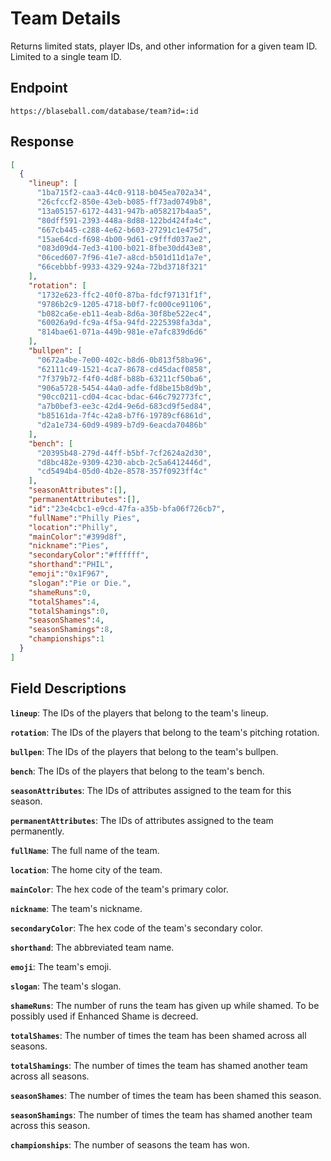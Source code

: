 # Team Details

Returns limited stats, player IDs, and other information for a given team ID. Limited to a single team ID.

## Endpoint

`https://blaseball.com/database/team?id=:id`

## Response

```json
[
  {
    "lineup": [
      "1ba715f2-caa3-44c0-9118-b045ea702a34",
      "26cfccf2-850e-43eb-b085-ff73ad0749b8",
      "13a05157-6172-4431-947b-a058217b4aa5",
      "80dff591-2393-448a-8d88-122bd424fa4c",
      "667cb445-c288-4e62-b603-27291c1e475d",
      "15ae64cd-f698-4b00-9d61-c9fffd037ae2",
      "083d09d4-7ed3-4100-b021-8fbe30dd43e8",
      "06ced607-7f96-41e7-a8cd-b501d11d1a7e",
      "66cebbbf-9933-4329-924a-72bd3718f321"
    ],
    "rotation": [
      "1732e623-ffc2-40f0-87ba-fdcf97131f1f",
      "9786b2c9-1205-4718-b0f7-fc000ce91106",
      "b082ca6e-eb11-4eab-8d6a-30f8be522ec4",
      "60026a9d-fc9a-4f5a-94fd-2225398fa3da",
      "814bae61-071a-449b-981e-e7afc839d6d6"
    ],
    "bullpen": [
      "0672a4be-7e00-402c-b8d6-0b813f58ba96",
      "62111c49-1521-4ca7-8678-cd45dacf0858",
      "7f379b72-f4f0-4d8f-b88b-63211cf50ba6",
      "906a5728-5454-44a0-adfe-fd8be15b8d9b",
      "90cc0211-cd04-4cac-bdac-646c792773fc",
      "a7b0bef3-ee3c-42d4-9e6d-683cd9f5ed84",
      "b85161da-7f4c-42a8-b7f6-19789cf6861d",
      "d2a1e734-60d9-4989-b7d9-6eacda70486b"
    ],
    "bench": [
      "20395b48-279d-44ff-b5bf-7cf2624a2d30",
      "d8bc482e-9309-4230-abcb-2c5a6412446d",
      "cd5494b4-05d0-4b2e-8578-357f0923ff4c"
    ],
    "seasonAttributes":[],
    "permanentAttributes":[],
    "id":"23e4cbc1-e9cd-47fa-a35b-bfa06f726cb7",
    "fullName":"Philly Pies",
    "location":"Philly",
    "mainColor":"#399d8f",
    "nickname":"Pies",
    "secondaryColor":"#ffffff",
    "shorthand":"PHIL",
    "emoji":"0x1F967",
    "slogan":"Pie or Die.",
    "shameRuns":0,
    "totalShames":4,
    "totalShamings":0,
    "seasonShames":4,
    "seasonShamings":8,
    "championships":1
  }
]
```

## Field Descriptions

**`lineup`**: The IDs of the players that belong to the team's lineup.

**`rotation`**: The IDs of the players that belong to the team's pitching rotation.

**`bullpen`**: The IDs of the players that belong to the team's bullpen.

**`bench`**: The IDs of the players that belong to the team's bench.

**`seasonAttributes`**: The IDs of attributes assigned to the team for this season.

**`permanentAttributes`**: The IDs of attributes assigned to the team permanently.

**`fullName`**: The full name of the team.

**`location`**: The home city of the team.

**`mainColor`**: The hex code of the team's primary color.

**`nickname`**: The team's nickname.

**`secondaryColor`**: The hex code of the team's secondary color.

**`shorthand`**: The abbreviated team name.

**`emoji`**: The team's emoji.

**`slogan`**: The team's slogan.

**`shameRuns`**: The number of runs the team has given up while shamed. To be possibly used if Enhanced Shame is decreed.

**`totalShames`**: The number of times the team has been shamed across all seasons.

**`totalShamings`**: The number of times the team has shamed another team across all seasons.

**`seasonShames`**: The number of times the team has been shamed this season.

**`seasonShamings`**: The number of times the team has shamed another team across this season.

**`championships`**: The number of seasons the team has won.
